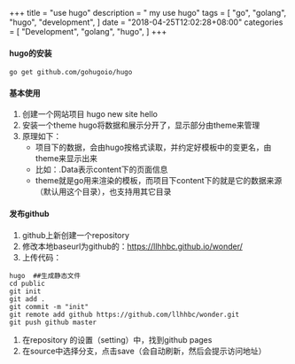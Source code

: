 
+++
title = "use hugo"
description = " my use hugo"
tags = [
    "go",
    "golang",
    "hugo",
    "development",
]
date = "2018-04-25T12:02:28+08:00"
categories = [
    "Development",
    "golang",
    "hugo",
]
+++

#### hugo的安装
```
go get github.com/gohugoio/hugo
```

#### 基本使用
1. 创建一个网站项目
hugo new site hello
1. 安装一个theme
hugo将数据和展示分开了，显示部分由theme来管理
1. 原理如下：
	* 项目下的数据，会由hugo按格式读取，并约定好模板中的变更名，由theme来显示出来
	* 比如：.Data表示content下的页面信息 
	* theme就是go用来渲染的模板，而项目下content下的就是它的数据来源（默认用这个目录），也支持用其它目录

#### 发布github
1. github上新创建一个repository
1. 修改本地baseurl为github的：https://llhhbc.github.io/wonder/
1. 上传代码：

``` shell
hugo  ##生成静态文件
cd public
git init
git add .
git commit -m "init"
git remote add github https://github.com/llhhbc/wonder.git
git push github master
```

1. 在repository 的设置（setting）中，找到github pages
1. 在source中选择分支，点击save（会自动刷新，然后会提示访问地址）
